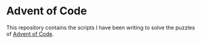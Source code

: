 # Advent of Code

This repository contains the scripts I have been writing to solve the puzzles of [Advent of Code](http://adventofcode.com/).

